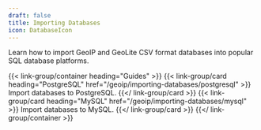 ```yaml
---
draft: false
title: Importing Databases
icon: DatabaseIcon
---
```


Learn how to import GeoIP and GeoLite CSV format databases into popular SQL
database platforms.

{{< link-group/container heading="Guides" >}}
{{< link-group/card heading="PostgreSQL" href="/geoip/importing-databases/postgresql" >}}
Import databases to PostgreSQL. {{</ link-group/card >}}
{{< link-group/card heading="MySQL" href="/geoip/importing-databases/mysql" >}}
Import databases to MySQL. {{</ link-group/card >}}
{{</ link-group/container >}}

